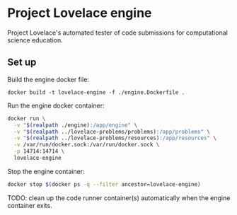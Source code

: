 # Project Lovelace engine

Project Lovelace's automated tester of code submissions for computational science education.

## Set up


Build the engine docker file:

```
docker build -t lovelace-engine -f ./engine.Dockerfile .
```


Run the engine docker container:
```bash
docker run \
  -v "$(realpath ./engine):/app/engine" \
  -v "$(realpath ../lovelace-problems/problems):/app/problems" \
  -v "$(realpath ../lovelace-problems/resources):/app/resources" \
  -v /var/run/docker.sock:/var/run/docker.sock \
  -p 14714:14714 \
  lovelace-engine
```


Stop the engine container:
```bash
docker stop $(docker ps -q --filter ancestor=lovelace-engine)
```

TODO: clean up the code runner container(s) automatically when the engine container exits.
